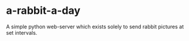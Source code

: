 # a-rabbit-a-day
A simple python web-server which exists solely to send rabbit pictures at set intervals.
